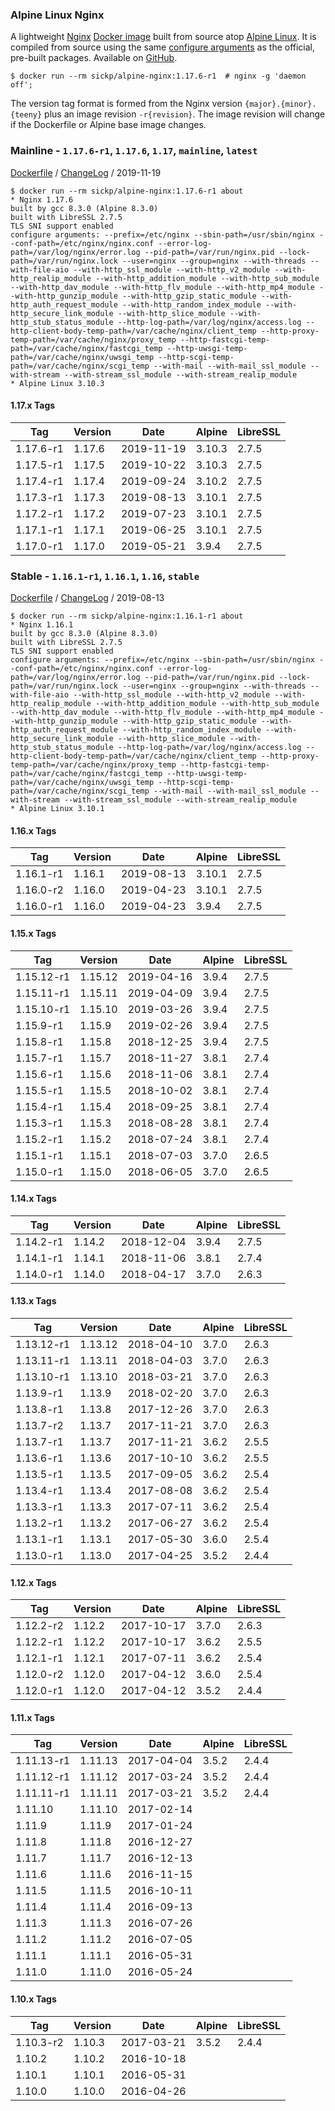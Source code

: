 ### Alpine Linux Nginx

A lightweight [Nginx][nginx] [Docker image][docker_project] built from source atop [Alpine Linux][alpine_linux]. It is compiled from source using the same [configure arguments][nginx_configure] as the official, pre-built packages. Available on [GitHub][github_project].

    $ docker run --rm sickp/alpine-nginx:1.17.6-r1  # nginx -g 'daemon off';

The version tag format is formed from the Nginx version `{major}.{minor}.{teeny}` plus an image revision `-r{revision}`. The image revision will change if the Dockerfile or Alpine base image changes.

### Mainline - `1.17.6-r1`, `1.17.6`, `1.17`, `mainline`, `latest`

[Dockerfile](https://github.com/sickp/docker-alpine-nginx/tree/master/versions/1.17.6-r1/Dockerfile) / [ChangeLog][nginx_changes] / 2019-11-19

    $ docker run --rm sickp/alpine-nginx:1.17.6-r1 about
    * Nginx 1.17.6
    built by gcc 8.3.0 (Alpine 8.3.0)
    built with LibreSSL 2.7.5
    TLS SNI support enabled
    configure arguments: --prefix=/etc/nginx --sbin-path=/usr/sbin/nginx --conf-path=/etc/nginx/nginx.conf --error-log-path=/var/log/nginx/error.log --pid-path=/var/run/nginx.pid --lock-path=/var/run/nginx.lock --user=nginx --group=nginx --with-threads --with-file-aio --with-http_ssl_module --with-http_v2_module --with-http_realip_module --with-http_addition_module --with-http_sub_module --with-http_dav_module --with-http_flv_module --with-http_mp4_module --with-http_gunzip_module --with-http_gzip_static_module --with-http_auth_request_module --with-http_random_index_module --with-http_secure_link_module --with-http_slice_module --with-http_stub_status_module --http-log-path=/var/log/nginx/access.log --http-client-body-temp-path=/var/cache/nginx/client_temp --http-proxy-temp-path=/var/cache/nginx/proxy_temp --http-fastcgi-temp-path=/var/cache/nginx/fastcgi_temp --http-uwsgi-temp-path=/var/cache/nginx/uwsgi_temp --http-scgi-temp-path=/var/cache/nginx/scgi_temp --with-mail --with-mail_ssl_module --with-stream --with-stream_ssl_module --with-stream_realip_module
    * Alpine Linux 3.10.3

#### 1.17.x Tags

| Tag       | Version | Date       | Alpine | LibreSSL |
| --------- | ------- | ---------- | ------ | -------- |
| 1.17.6-r1 | 1.17.6  | 2019-11-19 | 3.10.3 | 2.7.5    |
| 1.17.5-r1 | 1.17.5  | 2019-10-22 | 3.10.3 | 2.7.5    |
| 1.17.4-r1 | 1.17.4  | 2019-09-24 | 3.10.2 | 2.7.5    |
| 1.17.3-r1 | 1.17.3  | 2019-08-13 | 3.10.1 | 2.7.5    |
| 1.17.2-r1 | 1.17.2  | 2019-07-23 | 3.10.1 | 2.7.5    |
| 1.17.1-r1 | 1.17.1  | 2019-06-25 | 3.10.1 | 2.7.5    |
| 1.17.0-r1 | 1.17.0  | 2019-05-21 | 3.9.4  | 2.7.5    |

### Stable - `1.16.1-r1`, `1.16.1`, `1.16`, `stable`

[Dockerfile](https://github.com/sickp/docker-alpine-nginx/tree/master/versions/1.16.1-r1/Dockerfile) / [ChangeLog][nginx_changes_1_16] / 2019-08-13

    $ docker run --rm sickp/alpine-nginx:1.16.1-r1 about
    * Nginx 1.16.1
    built by gcc 8.3.0 (Alpine 8.3.0)
    built with LibreSSL 2.7.5
    TLS SNI support enabled
    configure arguments: --prefix=/etc/nginx --sbin-path=/usr/sbin/nginx --conf-path=/etc/nginx/nginx.conf --error-log-path=/var/log/nginx/error.log --pid-path=/var/run/nginx.pid --lock-path=/var/run/nginx.lock --user=nginx --group=nginx --with-threads --with-file-aio --with-http_ssl_module --with-http_v2_module --with-http_realip_module --with-http_addition_module --with-http_sub_module --with-http_dav_module --with-http_flv_module --with-http_mp4_module --with-http_gunzip_module --with-http_gzip_static_module --with-http_auth_request_module --with-http_random_index_module --with-http_secure_link_module --with-http_slice_module --with-http_stub_status_module --http-log-path=/var/log/nginx/access.log --http-client-body-temp-path=/var/cache/nginx/client_temp --http-proxy-temp-path=/var/cache/nginx/proxy_temp --http-fastcgi-temp-path=/var/cache/nginx/fastcgi_temp --http-uwsgi-temp-path=/var/cache/nginx/uwsgi_temp --http-scgi-temp-path=/var/cache/nginx/scgi_temp --with-mail --with-mail_ssl_module --with-stream --with-stream_ssl_module --with-stream_realip_module
    * Alpine Linux 3.10.1

#### 1.16.x Tags

| Tag       | Version | Date       | Alpine | LibreSSL |
| --------- | ------- | ---------- | ------ | -------- |
| 1.16.1-r1 | 1.16.1  | 2019-08-13 | 3.10.1 | 2.7.5    |
| 1.16.0-r2 | 1.16.0  | 2019-04-23 | 3.10.1 | 2.7.5    |
| 1.16.0-r1 | 1.16.0  | 2019-04-23 | 3.9.4  | 2.7.5    |

#### 1.15.x Tags

| Tag        | Version | Date       | Alpine | LibreSSL |
| ---------- | ------- | ---------- | ------ | -------- |
| 1.15.12-r1 | 1.15.12 | 2019-04-16 | 3.9.4  | 2.7.5    |
| 1.15.11-r1 | 1.15.11 | 2019-04-09 | 3.9.4  | 2.7.5    |
| 1.15.10-r1 | 1.15.10 | 2019-03-26 | 3.9.4  | 2.7.5    |
| 1.15.9-r1  | 1.15.9  | 2019-02-26 | 3.9.4  | 2.7.5    |
| 1.15.8-r1  | 1.15.8  | 2018-12-25 | 3.9.4  | 2.7.5    |
| 1.15.7-r1  | 1.15.7  | 2018-11-27 | 3.8.1  | 2.7.4    |
| 1.15.6-r1  | 1.15.6  | 2018-11-06 | 3.8.1  | 2.7.4    |
| 1.15.5-r1  | 1.15.5  | 2018-10-02 | 3.8.1  | 2.7.4    |
| 1.15.4-r1  | 1.15.4  | 2018-09-25 | 3.8.1  | 2.7.4    |
| 1.15.3-r1  | 1.15.3  | 2018-08-28 | 3.8.1  | 2.7.4    |
| 1.15.2-r1  | 1.15.2  | 2018-07-24 | 3.8.1  | 2.7.4    |
| 1.15.1-r1  | 1.15.1  | 2018-07-03 | 3.7.0  | 2.6.5    |
| 1.15.0-r1  | 1.15.0  | 2018-06-05 | 3.7.0  | 2.6.5    |

#### 1.14.x Tags

| Tag       | Version | Date       | Alpine | LibreSSL |
| --------- | ------- | ---------- | ------ | -------- |
| 1.14.2-r1 | 1.14.2  | 2018-12-04 | 3.9.4  | 2.7.5    |
| 1.14.1-r1 | 1.14.1  | 2018-11-06 | 3.8.1  | 2.7.4    |
| 1.14.0-r1 | 1.14.0  | 2018-04-17 | 3.7.0  | 2.6.3    |

#### 1.13.x Tags

| Tag        | Version | Date       | Alpine | LibreSSL |
| ---------- | ------- | ---------- | ------ | -------- |
| 1.13.12-r1 | 1.13.12 | 2018-04-10 | 3.7.0  | 2.6.3    |
| 1.13.11-r1 | 1.13.11 | 2018-04-03 | 3.7.0  | 2.6.3    |
| 1.13.10-r1 | 1.13.10 | 2018-03-21 | 3.7.0  | 2.6.3    |
| 1.13.9-r1  | 1.13.9  | 2018-02-20 | 3.7.0  | 2.6.3    |
| 1.13.8-r1  | 1.13.8  | 2017-12-26 | 3.7.0  | 2.6.3    |
| 1.13.7-r2  | 1.13.7  | 2017-11-21 | 3.7.0  | 2.6.3    |
| 1.13.7-r1  | 1.13.7  | 2017-11-21 | 3.6.2  | 2.5.5    |
| 1.13.6-r1  | 1.13.6  | 2017-10-10 | 3.6.2  | 2.5.5    |
| 1.13.5-r1  | 1.13.5  | 2017-09-05 | 3.6.2  | 2.5.4    |
| 1.13.4-r1  | 1.13.4  | 2017-08-08 | 3.6.2  | 2.5.4    |
| 1.13.3-r1  | 1.13.3  | 2017-07-11 | 3.6.2  | 2.5.4    |
| 1.13.2-r1  | 1.13.2  | 2017-06-27 | 3.6.2  | 2.5.4    |
| 1.13.1-r1  | 1.13.1  | 2017-05-30 | 3.6.0  | 2.5.4    |
| 1.13.0-r1  | 1.13.0  | 2017-04-25 | 3.5.2  | 2.4.4    |

#### 1.12.x Tags

| Tag       | Version | Date       | Alpine | LibreSSL |
| --------- | ------- | ---------- | ------ | -------- |
| 1.12.2-r2 | 1.12.2  | 2017-10-17 | 3.7.0  | 2.6.3    |
| 1.12.2-r1 | 1.12.2  | 2017-10-17 | 3.6.2  | 2.5.5    |
| 1.12.1-r1 | 1.12.1  | 2017-07-11 | 3.6.2  | 2.5.4    |
| 1.12.0-r2 | 1.12.0  | 2017-04-12 | 3.6.0  | 2.5.4    |
| 1.12.0-r1 | 1.12.0  | 2017-04-12 | 3.5.2  | 2.4.4    |

#### 1.11.x Tags

| Tag        | Version | Date       | Alpine | LibreSSL |
| ---------- | ------- | ---------- | ------ | -------- |
| 1.11.13-r1 | 1.11.13 | 2017-04-04 | 3.5.2  | 2.4.4    |
| 1.11.12-r1 | 1.11.12 | 2017-03-24 | 3.5.2  | 2.4.4    |
| 1.11.11-r1 | 1.11.11 | 2017-03-21 | 3.5.2  | 2.4.4    |
| 1.11.10    | 1.11.10 | 2017-02-14 |        |          |
| 1.11.9     | 1.11.9  | 2017-01-24 |        |          |
| 1.11.8     | 1.11.8  | 2016-12-27 |        |          |
| 1.11.7     | 1.11.7  | 2016-12-13 |        |          |
| 1.11.6     | 1.11.6  | 2016-11-15 |        |          |
| 1.11.5     | 1.11.5  | 2016-10-11 |        |          |
| 1.11.4     | 1.11.4  | 2016-09-13 |        |          |
| 1.11.3     | 1.11.3  | 2016-07-26 |        |          |
| 1.11.2     | 1.11.2  | 2016-07-05 |        |          |
| 1.11.1     | 1.11.1  | 2016-05-31 |        |          |
| 1.11.0     | 1.11.0  | 2016-05-24 |        |          |

#### 1.10.x Tags

| Tag       | Version | Date       | Alpine | LibreSSL |
| --------- | ------- | ---------- | ------ | -------- |
| 1.10.3-r2 | 1.10.3  | 2017-03-21 | 3.5.2  | 2.4.4    |
| 1.10.2    | 1.10.2  | 2016-10-18 |        |          |
| 1.10.1    | 1.10.1  | 2016-05-31 |        |          |
| 1.10.0    | 1.10.0  | 2016-04-26 |        |          |

[alpine_linux]: https://hub.docker.com/_/alpine
[docker_project]: https://hub.docker.com/r/sickp/alpine-nginx
[github_project]: https://github.com/sickp/docker-alpine-nginx/
[nginx]: http://nginx.org/
[nginx_changes]: http://nginx.org/en/CHANGES
[nginx_changes_1_16]: http://nginx.org/en/CHANGES-1.16
[nginx_configure]: http://nginx.org/en/linux_packages.html#mainline
